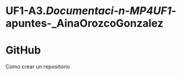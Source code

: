 # UF1-A3._Documentaci-n-MP4UF1_-apuntes-_AinaOrozcoGonzalez

<h1>GitHub</h2>
    Como crear un repositorio
